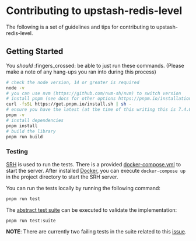 # Contributing to upstash-redis-level

The following is a set of guidelines and tips for contributing to upstash-redis-level.

## Getting Started

You _should_ :fingers_crossed: be able to just run these commands. (Please make a note of any hang-ups you ran into during this process)

```sh
# check the node version, 14 or greater is required
node -v
# you can use nvm (https://github.com/nvm-sh/nvm) to switch version
# install pnpm (see docs for other options https://pnpm.io/installation)
curl -fsSL https://get.pnpm.io/install.sh | sh -
# ensure you have the latest (at the time of this writing this is 7.4.0)
pnpm -v
# install dependencies
pnpm install
# build the library
pnpm run build
```

### Testing

[SRH](https://github.com/hiett/serverless-redis-http) is used to run the tests. There is a provided [docker-compose.yml](./docker-compose.yml) to start the server. After installed [Docker](https://docs.docker.com/get-docker/), you can execute `docker-compose up` in the project directory to start the SRH server.

You can run the tests locally by running the following command:

```sh
pnpm run test
```

The [abstract test suite](https://github.com/Level/abstract-level#test-suite) can be executed to validate the implementation:

```sh
pnpm run test:suite
```

**NOTE**: There are currently two failing tests in the suite related to this [issue](https://github.com/upstash/upstash-redis/issues/400). 
